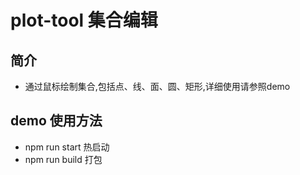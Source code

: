 # plot-tool 集合编辑

## 简介
* 通过鼠标绘制集合,包括点、线、面、圆、矩形,详细使用请参照demo

## demo 使用方法
* npm run start 热启动
* npm run build 打包
